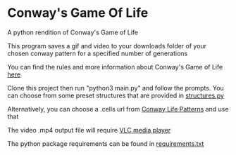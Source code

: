 # Conway's Game Of Life
A python rendition of Conway's Game of Life

This program saves a gif and video to your downloads folder of your chosen conway pattern for a specified number of generations

You can find the rules and more information about Conway's Game of Life [here](https://en.wikipedia.org/wiki/Conway%27s_Game_of_Life)

Clone this project then run "python3 main.py" and follow the prompts.
You can choose from some preset structures that are provided in [structures.py](/structures.py)

Alternatively, you can choose a .cells url from [Conway Life Patterns](https://conwaylife.com/patterns/) and use that

The video .mp4 output file will require [VLC media player](https://www.videolan.org/vlc/)

The python package requirements can be found in [requirements.txt](/requirements.txt)
